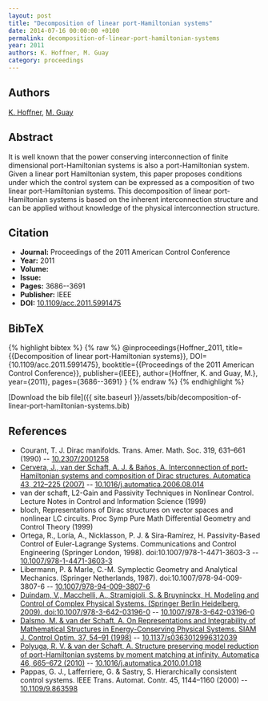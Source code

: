 ```yaml
---
layout: post
title: "Decomposition of linear port-Hamiltonian systems"
date: 2014-07-16 00:00:00 +0100
permalink: decomposition-of-linear-port-hamiltonian-systems
year: 2011
authors: K. Hoffner, M. Guay
category: proceedings
---
```

 
## Authors
[K. Hoffner](authors/k-hoffner), [M. Guay](authors/m-guay)
 
## Abstract
It is well known that the power conserving interconnection of finite dimensional port-Hamiltonian systems is also a port-Hamiltonian system. Given a linear port Hamiltonian system, this paper proposes conditions under which the control system can be expressed as a composition of two linear port-Hamiltonian systems. This decomposition of linear port-Hamiltonian systems is based on the inherent interconnection structure and can be applied without knowledge of the physical interconnection structure.
 
## Citation
- **Journal:** Proceedings of the 2011 American Control Conference
- **Year:** 2011
- **Volume:** 
- **Issue:** 
- **Pages:** 3686--3691
- **Publisher:** IEEE
- **DOI:** [10.1109/acc.2011.5991475](https://doi.org/10.1109/acc.2011.5991475)
 
## BibTeX
{% highlight bibtex %}
{% raw %}
@inproceedings{Hoffner_2011,
  title={{Decomposition of linear port-Hamiltonian systems}},
  DOI={10.1109/acc.2011.5991475},
  booktitle={{Proceedings of the 2011 American Control Conference}},
  publisher={IEEE},
  author={Hoffner, K. and Guay, M.},
  year={2011},
  pages={3686--3691}
}
{% endraw %}
{% endhighlight %}
 
[Download the bib file]({{ site.baseurl }}/assets/bib/decomposition-of-linear-port-hamiltonian-systems.bib)
 
## References
- Courant, T. J. Dirac manifolds. Trans. Amer. Math. Soc. 319, 631–661 (1990) -- [10.2307/2001258](https://doi.org/10.2307/2001258)
- [Cervera, J., van der Schaft, A. J. & Baños, A. Interconnection of port-Hamiltonian systems and composition of Dirac structures. Automatica 43, 212–225 (2007)](interconnection-of-port-hamiltonian-systems-and-composition-of-dirac-structures) -- [10.1016/j.automatica.2006.08.014](https://doi.org/10.1016/j.automatica.2006.08.014)
- van der schaft, L2-Gain and Passivity Techniques in Nonlinear Control. Lecture Notes in Control and Information Science (1999)
- bloch, Representations of Dirac structures on vector spaces and nonlinear LC circuits. Proc Symp Pure Math Differential Geometry and Control Theory (1999)
- Ortega, R., Loría, A., Nicklasson, P. J. & Sira-Ramírez, H. Passivity-Based Control of Euler-Lagrange Systems. Communications and Control Engineering (Springer London, 1998). doi:10.1007/978-1-4471-3603-3 -- [10.1007/978-1-4471-3603-3](https://doi.org/10.1007/978-1-4471-3603-3)
- Libermann, P. & Marle, C.-M. Symplectic Geometry and Analytical Mechanics. (Springer Netherlands, 1987). doi:10.1007/978-94-009-3807-6 -- [10.1007/978-94-009-3807-6](https://doi.org/10.1007/978-94-009-3807-6)
- [Duindam, V., Macchelli, A., Stramigioli, S. & Bruyninckx, H. Modeling and Control of Complex Physical Systems. (Springer Berlin Heidelberg, 2009). doi:10.1007/978-3-642-03196-0](modeling-and-control-of-complex-physical-systems) -- [10.1007/978-3-642-03196-0](https://doi.org/10.1007/978-3-642-03196-0)
- [Dalsmo, M. & van der Schaft, A. On Representations and Integrability of Mathematical Structures in Energy-Conserving Physical Systems. SIAM J. Control Optim. 37, 54–91 (1998)](on-representations-and-integrability-of-mathematical-structures-in-energy-conserving-physical-systems) -- [10.1137/s0363012996312039](https://doi.org/10.1137/s0363012996312039)
- [Polyuga, R. V. & van der Schaft, A. Structure preserving model reduction of port-Hamiltonian systems by moment matching at infinity. Automatica 46, 665–672 (2010)](structure-preserving-model-reduction-of-port-hamiltonian-systems-by-moment-matching-at-infinity) -- [10.1016/j.automatica.2010.01.018](https://doi.org/10.1016/j.automatica.2010.01.018)
- Pappas, G. J., Lafferriere, G. & Sastry, S. Hierarchically consistent control systems. IEEE Trans. Automat. Contr. 45, 1144–1160 (2000) -- [10.1109/9.863598](https://doi.org/10.1109/9.863598)

